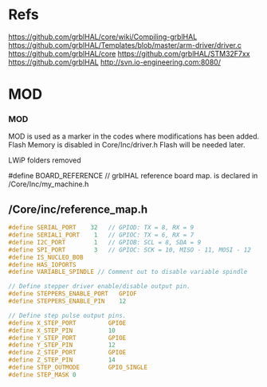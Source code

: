 # Refs
https://github.com/grblHAL/core/wiki/Compiling-grblHAL
https://github.com/grblHAL/Templates/blob/master/arm-driver/driver.c
https://github.com/grblHAL/core
https://github.com/grblHAL/STM32F7xx
https://github.com/grblHAL
http://svn.io-engineering.com:8080/


# MOD

### MOD 
MOD is used as a marker in the codes where modifications has been added. <br>
Flash Memory is disabled in Core/Inc/driver.h
Flash will be needed later.

LWiP folders removed

#define BOARD_REFERENCE       // grblHAL reference board map. is declared in /Core/Inc/my_machine.h 

## /Core/inc/reference_map.h 
```c
#define SERIAL_PORT    32   // GPIOD: TX = 8, RX = 9
#define SERIAL1_PORT    1   // GPIOC: TX = 6, RX = 7
#define I2C_PORT        1   // GPIOB: SCL = 8, SDA = 9
#define SPI_PORT        3   // GPIOC: SCK = 10, MISO - 11, MOSI - 12
#define IS_NUCLEO_BOB
#define HAS_IOPORTS
#define VARIABLE_SPINDLE // Comment out to disable variable spindle

// Define stepper driver enable/disable output pin.
#define STEPPERS_ENABLE_PORT   GPIOF
#define STEPPERS_ENABLE_PIN    12

// Define step pulse output pins.
#define X_STEP_PORT         GPIOE
#define X_STEP_PIN          10
#define Y_STEP_PORT         GPIOE
#define Y_STEP_PIN          12
#define Z_STEP_PORT         GPIOE
#define Z_STEP_PIN          14
#define STEP_OUTMODE        GPIO_SINGLE
#define STEP_MASK 0
```

